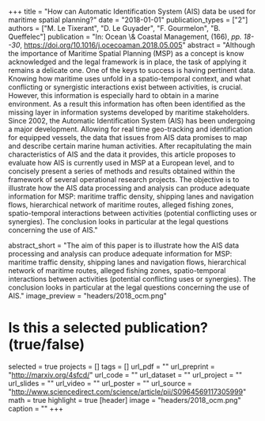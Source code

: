 +++
title = "How can Automatic Identification System (AIS) data be used for maritime spatial planning?"
date = "2018-01-01"
publication_types = ["2"]
authors = ["M. Le Tixerant", "D. Le Guyader", "F. Gourmelon", "B. Queffelec"]
publication = "In: Ocean \\& Coastal Management, (166), _pp. 18--30_, https://doi.org/10.1016/j.ocecoaman.2018.05.005"
abstract = "Although the importance of Maritime Spatial Planning (MSP) as a concept is know acknowledged and the legal framework is in place, the task of applying it remains a delicate one. One of the keys to success is having pertinent data. Knowing how maritime uses unfold in a spatio-temporal context, and what conflicting or synergistic interactions exist between activities, is crucial. However, this information is especially hard to obtain in a marine environment. As a result this information has often been identified as the missing layer in information systems developed by maritime stakeholders. Since 2002, the Automatic Identification System (AIS) has been undergoing a major development. Allowing for real time geo-tracking and identification for equipped vessels, the data that issues from AIS data promises to map and describe certain marine human activities. After recapitulating the main characteristics of AIS and the data it provides, this article proposes to evaluate how AIS is currently used in MSP at a European level, and to concisely present a series of methods and results obtained within the framework of several operational research projects. The objective is to illustrate how the AIS data processing and analysis can produce adequate information for MSP: maritime traffic density, shipping lanes and navigation flows, hierarchical network of maritime routes, alleged fishing zones, spatio-temporal interactions between activities (potential conflicting uses or synergies). The conclusion looks in particular at the legal questions concerning the use of AIS."

abstract_short = "The aim of this paper is to illustrate how the AIS data processing and analysis can produce adequate information for MSP: maritime traffic density, shipping lanes and navigation flows, hierarchical network of maritime routes, alleged fishing zones, spatio-temporal interactions between activities (potential conflicting uses or synergies). The conclusion looks in particular at the legal questions concerning the use of AIS."
image_preview = "headers/2018_ocm.png"

# Is this a selected publication? (true/false)
selected = true
projects = []
tags = []
url_pdf = ""
url_preprint = "http://marxiv.org/4sfcd/"
url_code = ""
url_dataset = ""
url_project = ""
url_slides = ""
url_video = ""
url_poster = ""
url_source = "http://www.sciencedirect.com/science/article/pii/S0964569117305999"
math = true
highlight = true
[header]
image = "headers/2018_ocm.png"
caption = ""
+++
